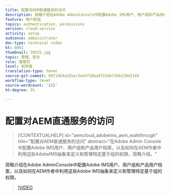 ```yaml
---
title: 配置对AEM直通服务的访问
description: 简略介绍在Adobe AdminConsole中配置Adobe IMS用户、用户组和产品用户档案，以及如何在AEM作者中利用这些Adobe IMS抽象来定义和管理特定基于组的权限。
feature: 用户和组
topics: authentication, permissions
version: cloud-service
activity: setup
audience: administrator
doc-type: technical video
kt: 6061
thumbnail: 39155.jpg
topic: 管理、安全
role: 管理员
level: 初学者
translation-type: tm+mt
source-git-commit: d9714b9a291ec3ee5f3dba9723de72bb120d2149
workflow-type: tm+mt
source-wordcount: '122'
ht-degree: 3%

---
```



# 配置对AEM直通服务的访问

>[!CONTEXTUALHELP]
>id="aemcloud_adobeims_aem_walkthrough"
>title="配置对AEM直通服务的访问"
>abstract="在Adobe Admin Console中配置Adobe IMS用户、用户组和产品用户档案，以及如何在AEM作者中利用这些AdobeIMS抽象来定义和管理特定基于组的权限，简略介绍。"

简略介绍在Adobe AdminConsole中配置Adobe IMS用户、用户组和产品用户档案，以及如何在AEM作者中利用这些Adobe IMS抽象来定义和管理特定基于组的权限。

>[!VIDEO](https://video.tv.adobe.com/v/39155/?quality=12&learn=on)
